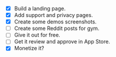 - [x] Build a landing page.
- [x] Add support and privacy pages.
- [x] Create some demos screenshots.
- [ ] Create some Reddit posts for gym.
- [ ] Give it out for free.
- [ ] Get it review and approve in App Store.
- [x] Monetize it?